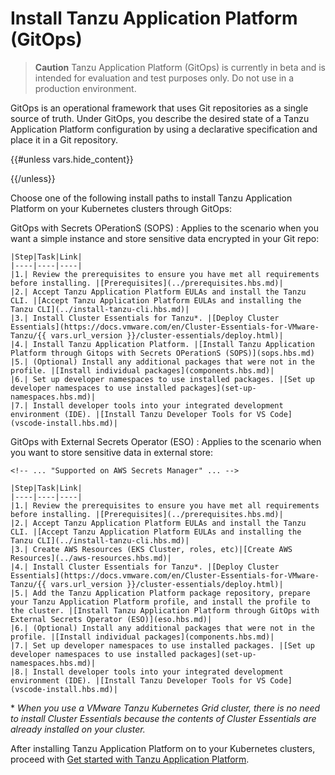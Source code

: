 # Install Tanzu Application Platform (GitOps)

>**Caution** Tanzu Application Platform (GitOps) is currently in beta and is intended for evaluation and test purposes only. Do not use in a production environment.

GitOps is an operational framework that uses Git repositories as a single source of truth. 
Under GitOps, you describe the desired state of a Tanzu Application Platform configuration 
by using a declarative specification and place it in a Git repository.

{{#unless vars.hide_content}}
<!-- TODO: this release is ready for production use in a specific set of conditions, review these conditions to see if your situation qualifies
  - general GitOps benefits/wants
  - if you want a simple instance and can store sensitive data encrypted ni your git repo ==> #SOPS
  - if you need to store secrest in external store blah blah... => #ESO

-->
{{/unless}}

Choose one of the following install paths to install Tanzu Application Platform on your Kubernetes clusters through GitOps:

GitOps with Secrets OPerationS (SOPS)
: Applies to the scenario when you want a simple instance and store sensitive data encrypted in your Git repo:

    |Step|Task|Link|
    |----|----|----|
    |1.| Review the prerequisites to ensure you have met all requirements before installing. |[Prerequisites](../prerequisites.hbs.md)|
    |2.| Accept Tanzu Application Platform EULAs and install the Tanzu CLI. |[Accept Tanzu Application Platform EULAs and installing the Tanzu CLI](../install-tanzu-cli.hbs.md)|
    |3.| Install Cluster Essentials for Tanzu*. |[Deploy Cluster Essentials](https://docs.vmware.com/en/Cluster-Essentials-for-VMware-Tanzu/{{ vars.url_version }}/cluster-essentials/deploy.html)|
    |4.| Install Tanzu Application Platform. |[Install Tanzu Application Platform through Gitops with Secrets OPerationS (SOPS)](sops.hbs.md)
    |5.| (Optional) Install any additional packages that were not in the profile. |[Install individual packages](components.hbs.md)|
    |6.| Set up developer namespaces to use installed packages. |[Set up developer namespaces to use installed packages](set-up-namespaces.hbs.md)|
    |7.| Install developer tools into your integrated development environment (IDE). |[Install Tanzu Developer Tools for VS Code](vscode-install.hbs.md)|

GitOps with External Secrets Operator (ESO)
: Applies to the scenario when you want to store sensitive data in external store:  

    <!-- ... "Supported on AWS Secrets Manager" ... -->

    |Step|Task|Link|
    |----|----|----|
    |1.| Review the prerequisites to ensure you have met all requirements before installing. |[Prerequisites](../prerequisites.hbs.md)|
    |2.| Accept Tanzu Application Platform EULAs and install the Tanzu CLI. |[Accept Tanzu Application Platform EULAs and installing the Tanzu CLI](../install-tanzu-cli.hbs.md)|
    |3.| Create AWS Resources (EKS Cluster, roles, etc)|[Create AWS Resources](../aws-resources.hbs.md)|
    |4.| Install Cluster Essentials for Tanzu*. |[Deploy Cluster Essentials](https://docs.vmware.com/en/Cluster-Essentials-for-VMware-Tanzu/{{ vars.url_version }}/cluster-essentials/deploy.html)|
    |5.| Add the Tanzu Application Platform package repository, prepare your Tanzu Application Platform profile, and install the profile to the cluster. |[Install Tanzu Application Platform through GitOps with External Secrets Operator (ESO)](eso.hbs.md)|
    |6.| (Optional) Install any additional packages that were not in the profile. |[Install individual packages](components.hbs.md)|
    |7.| Set up developer namespaces to use installed packages. |[Set up developer namespaces to use installed packages](set-up-namespaces.hbs.md)|
    |8.| Install developer tools into your integrated development environment (IDE). |[Install Tanzu Developer Tools for VS Code](vscode-install.hbs.md)|

\* _When you use a VMware Tanzu Kubernetes Grid cluster, there is no need to install Cluster Essentials because the contents of Cluster Essentials are already installed on your cluster._

After installing Tanzu Application Platform on to your Kubernetes clusters, proceed with [Get started with Tanzu Application Platform](../getting-started.hbs.md).

